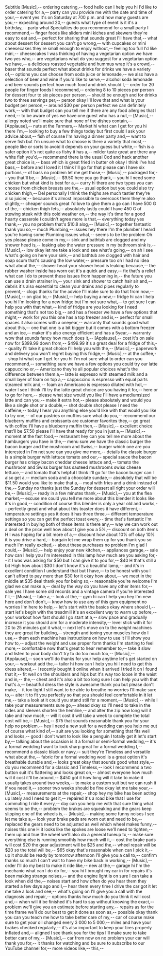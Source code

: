 Subtitle
[Music],--
ordering catering,--
food hello can I help you hi I'd like to order catering for a,--
party can you provide me with the date and time of your,--
event yes it's on Saturday at 700 p.m. and how many guests are you,--
expecting around 20,--
guests what type of event is it it's a birthday,--
party what Specialties do you recommend for a small party I recommend,--
finger foods like sliders mini kiches and skewers they're easy to eat and,--
perfect for sharing that sounds great I'll have that,--
what about dessert for dessert you can't go wrong,--
with cupcakes or mini cheesecakes they're small enough to enjoy without,--
feeling too full I'd like mini,--
cheesecakes I was thinking of having a vegetarian option we have two yes who,--
are vegetarians what do you suggest for a vegetarian option we have,--
a delicious roasted vegetable and hummus wrap it's a crowd,--
baser that sounds perfect what about drinks for drinks we have a variety of,--
options you can choose from soda juice or lemonade,--
we also have a selection of beer and wine if you'd like to serve,--
alcohol soda lemonade and beer sounds perfect how much food and drink should I,--
order for 20 people for finger foods I recommend,--
ordering 8 to 10 pieces per person for dessert four to six pieces per person,--
should be enough and for drinks two to three servings per,--
person okay I'll love that and what is your budget per person,--
around $30 per person perfect we can definitely work,--
with that budget can you tell me if there are any food allergies that I need,--
to be aware of yes we have one guest who has a nut,--
[Music],--
allergy noted we'll make sure that none of the dishes contain,--
[Applause],--
nuts at the Farmers,--
Market hi what can I get for you hi there I'm,--
looking to buy a few things today but first could I ask your advice about,--
fish of course I'm having a dinner party and,--
want to serve fish but I'm unsure what to choose is there a variety that most,--
people like or sorts to avoid it depends on your guess but white,--
fish is a safer option it's not quite as fishy it has a,--
milder taste great are there any white fish you'd,--
recommend there is the usual Cod and hack another great choice is,--
bass which is great fried in butter oh okay I think I've had bass,--
before and I loved it I think I'll go for that please can I have six portions,--
of bass no problem let me get those,--
[Music],--
packaged for,--
you that'll be,--
[Music],--
$9.50 here you go thank,--
you hi I need some chicken but what kind is best for a,--
curry hi there are two types you can choose from chicken breasts are the,--
usual option but you could also try chicken thigh,--
Del personally I think the thighs are much tastier they're also juicier,--
because it's almost impossible to overcook them they're also slightly,--
cheaper sounds great I'd love to give them a go can I have 500 G of the,--
chicken thigh fets,--
absolutely lastly could I have 450 G of stewing steak with this cold weather on,--
the way it's time for a good hearty casserole I couldn't agree more is that,--
everything today yes thank,--
you no problem that's $10.8 alog,--
[Music],--
together fantastic thank you so,--
much Plumbing,--
issues hey there I'm the plumber I heard you're having some Plumbing issues what,--
seems to be the problem Oh yes please please come in my,--
sink and bathtub are clogged and my shower head is,--
leaking also the water pressure in my bathroom sink is,--
[Music],--
low okay let me take a look and see what's going,--
on ah I see what's going on here your sink,--
and bathtub are clogged with hair and soap scum that's causing the low water,--
pressure too oh I had no idea what about the,--
shower head your shower head is leaking because,--
the rubber washer inside has worn out it's a quick and easy,--
fix that's a relief what can I do to prevent these issues from happening in,--
the future you can use a drain strainer in,--
your sink and shower to catch hair air and,--
debris it's also essential to clean your drains and pipes regularly to prevent,--
clogs thanks for the advice I'll make sure to do that from now,--
[Music],--
on glad to,--
[Music],--
help buying a new,--
fridge hi can I help you hi I'm looking for a new fridge but I'm not sure what,--
to get sure I can help you with that what,--
kind of fridge are you looking for I need something that's not too big,--
and has a freezer we have a few options that might,--
work for you this one has a top freezer and is,--
perfect for small spaces it also comes with a oneyear,--
warranty that sounds good what about this,--
one that one is a bit bigger but it comes with a bottom freezer and an ice,--
maker it's also energy efficient and has a 5year,--
warranty wow that sounds fancy how much does it,--
[Applause],--
cost it's on sale now for $399.99 down from,--
$499.99 it's a great deal for a fridge of this,--
quality I'll take it great choice I'll help you with the,--
[Music],--
paperwork and delivery you won't regret buying this fridge,--
[Music],--
at the coffee,--
shop hi what can I get for you hi I'm not sure what to order can you recommend,--
something sure we have a few options you could try our latte cappuccino or,--
Americano they're all popular choices what's the difference between them a,--
latte is espresso with steamed milk and a small layer of foam on top a,--
cappuccino is espresso with equal parts steamed milk and,--
foam an Americano is espresso diluted with hot,--
water I see I think I'll try the latte great choice are you having it for,--
here or to go for here,--
please what size would you like I'll have a mediumsized latte and can you,--
make it extra hot,--
please absolutely and would you like a single shot or a double,--
shot double shot please I need the caffeine,--
today I hear you anything else you'd like with that would you like to try one,--
of our pastries or muffins sure what do you,--
recommend our blueberry muffins and croissants are customer favorites they,--
go great with coffee I'll have a blueberry muffin then,--
[Music],--
excellent choice that'll be $7.50 please I'll have that ready for you in just a,--
[Music],--
moment at the fast food,--
restaurant hey can you tell me more about the hamburgers you have in the,--
menu sure we have the classic burger the bacon burger and the mushroom and Swiss,--
burger which one are you interested in I'm not sure can you give me more,--
details the classic burger is a simple burger with lettuce tomato and our,--
special sauce the bacon burger has crispy bacon cheddar cheese lettuce and,--
tomato the mushroom and Swiss burger has sauteed mushrooms swiss cheese lettuce,--
and tomato that's helpful I think I'll go for the bacon burger can I also get a,--
medium soda and a chocolate sundae,--
absolutely that will be $11.50 would you like to make that a,--
meal with fries and a drink instead of the,--
Sunday no thanks just the Sunday for dessert all right your order will be,--
[Music],--
ready in a few minutes thank,--
[Music],--
you at the flea market,--
excuse me could you tell me more about this blender it looks like it's in good,--
condition of course this blender is only a year old and works,--
perfectly great and what about this toaster does it have different,--
temperature settings yes it does it has three three,--
different temperature settings so you can get the perfect toast every,--
time that's fantastic I'm interested in buying both of these items is there any,--
way we can work out a deal on the price well how about I give you a 5%,--
discount on both items H I was hoping for a bit more of a,--
discount how about 10% off okay 10% it is you drive a hard,--
bargain let me wrap them up for you thank you so much I'm really excited,--
about these purchases no problem I'm glad I could,--
[Music],--
help enjoy your new kitchen,--
appliances garage,--
sale how can I help you I'm interested in this lamp how much are you asking for,--
it I was was asking for $50 but I can give it to you for,--
$40 H that's still a bit High how about $30 I don't know it's a beautiful lamp,--
and it's in excellent condition I understand that but I have,--
to be honest with you I can't afford to pay more than $30 for it okay how about,--
we meet in the middle at $35 deal thank you for being so,--
reasonable you're welcome I'm glad we can make a,--
deal by the way do you have any other items for,--
sale yes I have some old records and a vintage camera if you're interested I'll,--
[Music],--
take a,--
look at the,--
gym hi can I help you hey I'm new here and don't don't,--
know how to use any of this gym equipment no worries I'm here to help,--
let's start with the basics okay where should I,--
start let's begin with the treadmill it's an excellent way to warm up before,--
your workout how fast should I go start at a,--
slow pace and gradually increase it you should aim for a moderate intensity,--
level stick with it for 20 to 25 minutes got it what,--
next let's move on to the weight machines they are great for building,--
strength and toning your muscles how do I use,--
them each machine has instructions on how to use it I'll show you how to,--
adjust the weight and use proper form thanks I'm starting to feel more,--
comfortable now that's great to hear remember to,--
take it slow and listen to your body don't try to do too much too,--
[Music],--
[Applause],--
soon we'll do thanks for your help anytime let's get started on your,--
workout add the,--
tailor hi how can I help you hi I need to get this dress altered,--
I recently bought it online when it arrived I tried it on I found that it,--
fit well on the shoulders and hips but it's way too loose in the waist and in,--
the,--
chest and it's also a bit too long sure I can help you with that that's a,--
beautiful dress the style is awesome thank you but please don't make,--
it too tight I still want to be able to breathe no worries I'll make sure to,--
alter it to fit you perfectly so that you should feel comfortable in it let me,--
take a look at it could you stand still for a moment,--
[Music],--
while I take your measurements sure go,--
ahead okay so I'll need to take in the sides and sleeves shorten the hemline,--
and alter the zip how long will it take and how much,--
will it cost it will take a week to complete the total cost will be,--
[Music],--
$75 that sounds reasonable thank you for your help no problem,--
hey I need a new suit for a wedding can you help me out of course what kind of,--
suit are you looking for something that fits well and looks,--
good I don't want to look like a penguin I totally get it let's start by,--
talking about the occasion is it a formal or semi-formal wedding,--
it's a formal wedding I want to look sharp great for a formal wedding I,--
recommend a classic black or navy,--
suit they're Timeless and versatile what about the,--
fabric for a formal wedding wool is a great option it's breathable durable and,--
looks great okay that sounds good what style,--
do you recommend for a classic and Timeless,--
look I recommend a two button suit it's flattering and looks great on,--
almost everyone how much will it cost it'll be around,--
$450 got it how long will it take to make it usually takes around two weeks,--
to make a custom suit but we can rush it if you need it,--
sooner two weeks should be fine okay let me take your,--
[Music],--
measurements at the repair,--
shop hey my bike has been acting up lately and I need to get it,--
repaired it's a road bike that I use for commuting I ride it every,--
day can you help me with that sure thing what seems to be the,--
problem the brakes are squeaking and the gears keep slipping one of the wheels is,--
[Music],--
making some funny noises I see let me take a,--
look your brake pads are worn out and need to be,--
replaced the gears need to be adjusted as well which wheel makes funny,--
noises this one H it looks like the spokes are loose we'll need to tighten,--
them up and true the wheel we'll also do a general tuneup to,--
make sure everything else is running smoothly how much will it,--
cost the brake pads will cost $20 the gear adjustment will be $25 and the,--
wheel repair will be $20 so the total will be,--
$65 okay that's reasonable when can I pick it,--
up it should be ready by tomorrow afternoon I'll give you a call to,--
confirm thanks so much I can't wait to have my bike back in working,--
[Music],--
order I'll do my best to make it ride like,--
new at the,--
garage hi I'm the mechanic what can I do do for,--
you hi I brought my car in for repairs it's been making strange noises,--
and the engine light is on sure I can take a look when did the,--
noises start and how often do you hear them they started a few days ago and I,--
hear them every time I drive the car got it let me take a look and see,--
what's going on I'll give you a call with the diagnosis and repair,--
options thanks how much do you think it will cost and,--
when will it be finished it's hard to say without knowing the exact,--
problem we'll give you an estimate before starting any,--
repairs as for the time frame we'll do our best to get it done as soon as,--
possible okay thank you can you teach me how to take better care of my,--
car of course make sure to get your oil changed every 3 000 to 5 000,--
miles and have your brakes checked regularly,--
it's also important to keep your tires properly inflated and,--
aligned I see thank you for the tips I'll make sure to take better care of my,--
[Music],--
car from now on no problem your car will thank you for,--
it thanks for watching and be sure to subscribe to our YouTube channel for,--
more videos like,--
this,--
